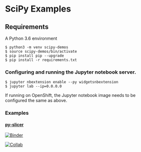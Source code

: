 # SciPy Examples

## Requirements

A Python 3.6 environment

```
$ python3 -m venv scipy-demos
$ source scipy-demos/bin/activate
$ pip install pip --upgrade
$ pip install -r requirements.txt
```

### Configuring and running the Jupyter notebook server.

```
$ jupyter nbextension enable --py widgetsnbextension
$ jupyter lab --ip=0.0.0.0
```

If running on OpenShift, the Jupyter notebook image needs to
be configured the same as above.

### Examples

#### [py-slicer](01-py-slicer.ipynb)

[![Binder](https://mybinder.org/badge_logo.svg)](https://mybinder.org/v2/gh/redhat-naps-da/data-science-notebooks/main?filepath=scipy%2F01-py-slicer.ipynb)

[![Collab](https://colab.research.google.com/assets/colab-badge.svg)](https://colab.research.google.com/gist/bkoz/5488dd5ec6853dd78accafbaeaf417f3/slider.ipynb)

